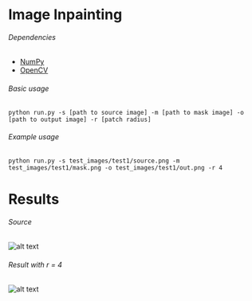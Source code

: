 # Image Inpainting

###### Dependencies
  * [NumPy](http://www.numpy.org/)
  * [OpenCV](http://docs.opencv.org/3.0-beta/doc/py_tutorials/py_tutorials.html)

###### Basic usage
`python run.py -s [path to source image] -m [path to mask image] -o [path to output image] -r [patch radius]`

###### Example usage
`python run.py -s test_images/test1/source.png -m test_images/test1/mask.png -o test_images/test1/out.png -r 4`

# Results
###### Source
![alt text](https://github.com/g3aishih/image-inpainting/blob/master/test_images/test2/source.png "Test2 source")

###### Result with r = 4
![alt text](https://github.com/g3aishih/image-inpainting/blob/master/test_images/test2/out.png "Test2 result")
